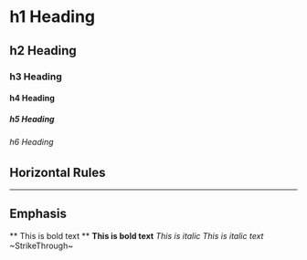 # h1 Heading
## h2 Heading
### h3 Heading
#### h4 Heading
##### h5 Heading
###### h6 Heading

## Horizontal Rules

___

## Emphasis

** This is bold text **
__This is bold text__
*This is italic*
_This is italic text_
~StrikeThrough~
